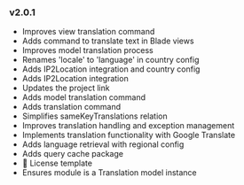 ### v2.0.1 
* Improves view translation command
* Adds command to translate text in Blade views
* Improves model translation process
* Renames 'locale' to 'language' in country config
* Adds IP2Location integration and country config
* Adds IP2Location integration
* Updates the project link
* Adds model translation command
* Adds translation command
* Simplifies sameKeyTranslations relation
* Improves translation handling and exception management
* Implements translation functionality with Google Translate
* Adds language retrieval with regional config
* Adds query cache package
* :memo: License template
* Ensures module is a Translation model instance

